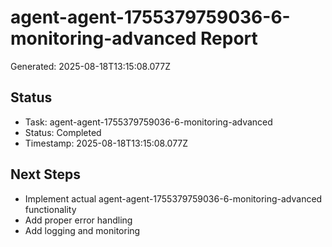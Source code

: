 # agent-agent-1755379759036-6-monitoring-advanced Report

Generated: 2025-08-18T13:15:08.077Z

## Status
- Task: agent-agent-1755379759036-6-monitoring-advanced
- Status: Completed
- Timestamp: 2025-08-18T13:15:08.077Z

## Next Steps
- Implement actual agent-agent-1755379759036-6-monitoring-advanced functionality
- Add proper error handling
- Add logging and monitoring
